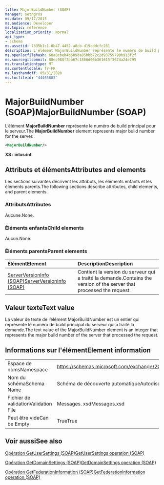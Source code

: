 ```yaml
---
title: MajorBuildNumber (SOAP)
manager: sethgros
ms.date: 09/17/2015
ms.audience: Developer
ms.topic: reference
localization_priority: Normal
api_type:
- schema
ms.assetid: 7335b1c1-0b47-4452-a8cb-d19cddcfc281
description: L’élément MajorBuildNumber représente le numéro de build principal pour le serveur.
ms.openlocfilehash: 60a8cbeb4b689da85bbb72c2d93759799b913f2f
ms.sourcegitcommit: 88ec988f2bb67c1866d06b361615f3674a24e795
ms.translationtype: MT
ms.contentlocale: fr-FR
ms.lasthandoff: 05/31/2020
ms.locfileid: "44465883"
---
```

# <a name="majorbuildnumber-soap"></a><span data-ttu-id="94467-103">MajorBuildNumber (SOAP)</span><span class="sxs-lookup"><span data-stu-id="94467-103">MajorBuildNumber (SOAP)</span></span>

<span data-ttu-id="94467-104">L’élément **MajorBuildNumber** représente le numéro de build principal pour le serveur.</span><span class="sxs-lookup"><span data-stu-id="94467-104">The **MajorBuildNumber** element represents major build number for the server.</span></span> 
  
```XML
<MajorBuildNumber/>
```

 <span data-ttu-id="94467-105">**XS : int**</span><span class="sxs-lookup"><span data-stu-id="94467-105">**xs:int**</span></span>
## <a name="attributes-and-elements"></a><span data-ttu-id="94467-106">Attributs et éléments</span><span class="sxs-lookup"><span data-stu-id="94467-106">Attributes and elements</span></span>

<span data-ttu-id="94467-107">Les sections suivantes décrivent les attributs, les éléments enfants et les éléments parents.</span><span class="sxs-lookup"><span data-stu-id="94467-107">The following sections describe attributes, child elements, and parent elements.</span></span>
  
### <a name="attributes"></a><span data-ttu-id="94467-108">Attributs</span><span class="sxs-lookup"><span data-stu-id="94467-108">Attributes</span></span>

<span data-ttu-id="94467-109">Aucune.</span><span class="sxs-lookup"><span data-stu-id="94467-109">None.</span></span>
  
### <a name="child-elements"></a><span data-ttu-id="94467-110">Éléments enfants</span><span class="sxs-lookup"><span data-stu-id="94467-110">Child elements</span></span>

<span data-ttu-id="94467-111">Aucun.</span><span class="sxs-lookup"><span data-stu-id="94467-111">None.</span></span>
  
### <a name="parent-elements"></a><span data-ttu-id="94467-112">Éléments parents</span><span class="sxs-lookup"><span data-stu-id="94467-112">Parent elements</span></span>

|<span data-ttu-id="94467-113">**Élément**</span><span class="sxs-lookup"><span data-stu-id="94467-113">**Element**</span></span>|<span data-ttu-id="94467-114">**Description**</span><span class="sxs-lookup"><span data-stu-id="94467-114">**Description**</span></span>|
|:-----|:-----|
|[<span data-ttu-id="94467-115">ServerVersionInfo (SOAP)</span><span class="sxs-lookup"><span data-stu-id="94467-115">ServerVersionInfo (SOAP)</span></span>](serverversioninfo-soap.md) <br/> |<span data-ttu-id="94467-116">Contient la version du serveur qui a traité la demande.</span><span class="sxs-lookup"><span data-stu-id="94467-116">Contains the version of the server that processed the request.</span></span>  <br/> |
   
## <a name="text-value"></a><span data-ttu-id="94467-117">Valeur texte</span><span class="sxs-lookup"><span data-stu-id="94467-117">Text value</span></span>

<span data-ttu-id="94467-118">La valeur de texte de l’élément MajorBuildNumber est un entier qui représente le numéro de build principal du serveur qui a traité la demande.</span><span class="sxs-lookup"><span data-stu-id="94467-118">The text value of the MajorBuildNumber element is an integer that represents the major build number of the server that processed the request.</span></span>
  
## <a name="element-information"></a><span data-ttu-id="94467-119">Informations sur l'élément</span><span class="sxs-lookup"><span data-stu-id="94467-119">Element information</span></span>

|||
|:-----|:-----|
|<span data-ttu-id="94467-120">Espace de noms</span><span class="sxs-lookup"><span data-stu-id="94467-120">Namespace</span></span>  <br/> |https://schemas.microsoft.com/exchange/2010/Autodiscover  <br/> |
|<span data-ttu-id="94467-121">Nom du schéma</span><span class="sxs-lookup"><span data-stu-id="94467-121">Schema Name</span></span>  <br/> |<span data-ttu-id="94467-122">Schéma de découverte automatique</span><span class="sxs-lookup"><span data-stu-id="94467-122">Autodiscover schema</span></span>  <br/> |
|<span data-ttu-id="94467-123">Fichier de validation</span><span class="sxs-lookup"><span data-stu-id="94467-123">Validation File</span></span>  <br/> |<span data-ttu-id="94467-124">Messages. xsd</span><span class="sxs-lookup"><span data-stu-id="94467-124">Messages.xsd</span></span>  <br/> |
|<span data-ttu-id="94467-125">Peut être vide</span><span class="sxs-lookup"><span data-stu-id="94467-125">Can be Empty</span></span>  <br/> |<span data-ttu-id="94467-126">True</span><span class="sxs-lookup"><span data-stu-id="94467-126">True</span></span>  <br/> |
   
## <a name="see-also"></a><span data-ttu-id="94467-127">Voir aussi</span><span class="sxs-lookup"><span data-stu-id="94467-127">See also</span></span>



[<span data-ttu-id="94467-128">Opération GetUserSettings (SOAP)</span><span class="sxs-lookup"><span data-stu-id="94467-128">GetUserSettings operation (SOAP)</span></span>](getusersettings-operation-soap.md)
  
[<span data-ttu-id="94467-129">Opération GetDomainSettings (SOAP)</span><span class="sxs-lookup"><span data-stu-id="94467-129">GetDomainSettings operation (SOAP)</span></span>](getdomainsettings-operation-soap.md)
  
[<span data-ttu-id="94467-130">Opération GetFederationInformation (SOAP)</span><span class="sxs-lookup"><span data-stu-id="94467-130">GetFederationInformation operation (SOAP)</span></span>](getfederationinformation-operation-soap.md)

